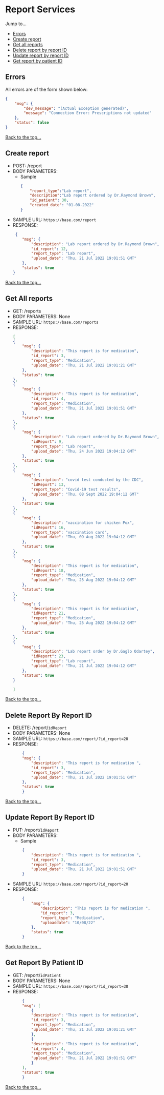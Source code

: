 # Report Services
Jump to...
- [Errors](#errors)
- [Create report](#create-report)
- [Get all reports](#get-all-reports)
- [Delete report by report ID](#delete-report-by-report-id)  
- [Update report by report ID](#update-report-by-report-id)
- [Get report by patient ID](#get-report-by-patient-id)

## Errors
All errors are of the form shown below:
```json
{
    "msg": {
        "dev_message": "(Actual Exception generated)",
        "message": "Connection Error: Prescriptions not updated"
    },
    "status": false
}
```
[Back to the top...](#report-services)

## Create report
- POST: /report
- BODY PARAMETERS:
    - Sample
        ```json
        {
            "report_type":"Lab report",
            "description":"Lab report ordered by Dr.Raymond Brown",
            "id_patient": 30,
            "created_date": "01-08-2022"
        }
        ```
- SAMPLE URL: `https://base.com/report`
- RESPONSE:
    ```json
     {
        "msg": {
            "description": "Lab report ordered by Dr.Raymond Brown",
            "id_report": 12,
            "report_type": "Lab report",
	        "upload_date": "Thu, 21 Jul 2022 19:01:51 GMT"
        },
        "status": true
    }
    ```
[Back to the top...](#report-services)


## Get All reports
- GET: /reports
- BODY PARAMETERS: None
- SAMPLE URL: `https://base.com/reports`
- RESPONSE:
    ```json
    [
    {
        "msg": {
            "description": "This report is for medication",
            "id_report": 3,
            "report_type": "Medication",
            "upload_date": "Thu, 21 Jul 2022 19:01:21 GMT"
        },
        "status": true
    },
    {
        "msg": {
            "description": "This report is for medication",
            "id_report": 4,
            "report_type": "Medication",
            "upload_date": "Thu, 21 Jul 2022 19:01:51 GMT"
        },
        "status": true
    },
    {
        "msg": {
            "description": "Lab report ordered by Dr.Raymond Brown",
            "idReport": 9,
            "report_type": "Lab report",
            "upload_date": "Thu, 24 Jun 2022 19:04:12 GMT"
        },
        "status": true
    },
    {
        "msg": {
            "description": "covid test conducted by the CDC",
            "idReport": 13,
            "report_type": "Covid-19 test results",
            "upload_date": "Thu, 08 Sept 2022 19:04:12 GMT"
        },
        "status": true
    },
    {
        "msg": {
            "description": "vaccination for chicken Pox",
            "idReport": 16,
            "report_type": "vaccination card",
            "upload_date": "Thu, 09 Aug 2022 19:04:12 GMT"
        },
        "status": true
    },
    {
        "msg": {
            "description": "This report is for medication",
            "idReport": 18,
            "report_type": "Medication",
            "upload_date": "Thu, 25 Aug 2022 19:04:12 GMT"
        },
        "status": true
    },
    {
        "msg": {
            "description": "This report is for medication",
            "idReport": 21,
            "report_type": "Medication",
            "upload_date": "Thu, 25 Aug 2022 19:04:12 GMT"
        },
        "status": true
    },
    {
        "msg": {
            "description": "Lab report order by Dr.Gaglo Odartey",
            "idReport": 23,
            "report_type": "Lab report",
            "upload_date": "Thu, 21 Jul 2022 19:04:12 GMT"
        },
        "status": true
    }
    
    ]
    ```
[Back to the top...](#report-services)



## Delete Report By Report ID
- DELETE: /report/`idReport`
- BODY PARAMETERS: None
- SAMPLE URL: `https://base.com/report/?id_report=20`
- RESPONSE:
    ```json
        {
        "msg": {
            "description": "This report is for medication ",
            "id_report": 3,
            "report_type": "Medication",
            "upload_date": "Thu, 21 Jul 2022 19:01:51 GMT"
        },
        "status": true
        }
    ```	
[Back to the top...](#report-services)

## Update Report By Report ID
- PUT: /report/`idReport`
- BODY PARAMETERS:
    - Sample
    ```json
        {
            "description": "This report is for medication ",
            "id_report": 3,
            "report_type": "Medication",
            "upload_date": "Thu, 21 Jul 2022 19:01:51 GMT"
        }
    ```
- SAMPLE URL: `https://base.com/report/?id_report=20`
- RESPONSE:
    ```json
        {
            "msg": {
                "description": "This report is for medication ",
                "id_report": 3,
                "report_type": "Medication",
                "uploaddate": "10/08/22"
            },
            "status": true
        }
    ```
[Back to the top...](#report-services)


## Get Report By Patient ID
- GET: /report/`idPatient`
- BODY PARAMETERS: None
- SAMPLE URL: `https://base.com/report/?id_report=30`
- RESPONSE:
    ```json
        {
        "msg": [
            {
            "description": "This report is for medication",
            "id_report": 3,
            "report_type": "Medication",
            "upload_date": "Thu, 21 Jul 2022 19:01:21 GMT"
            },
            {
            "description": "This report is for medication",
            "id_report": 4,
            "report_type": "Medication",
            "upload_date": "Thu, 21 Jul 2022 19:01:51 GMT"
            }
        ],
        "status": true
        }
    ```
[Back to the top...](#report-services)
